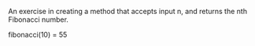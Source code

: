 An exercise in creating a method that accepts input n, and returns the nth Fibonacci number. 

fibonacci(10) = 55